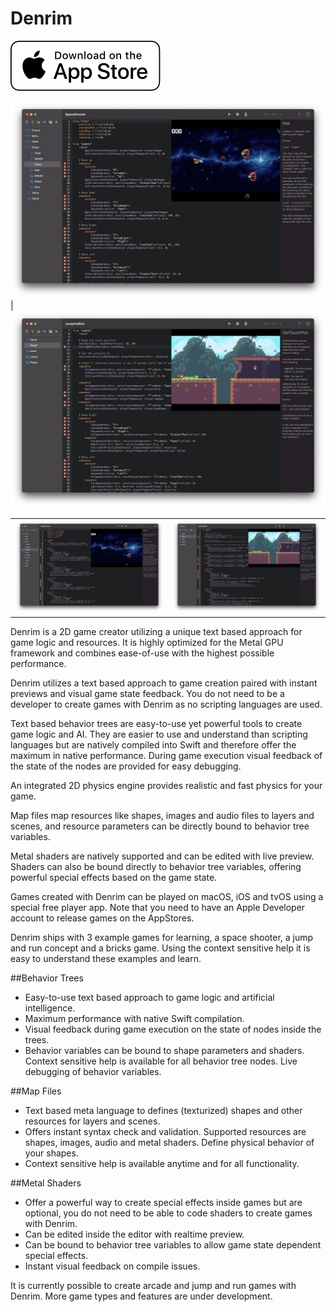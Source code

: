 # Denrim

[![AppStore](images/appstore.svg)](https://apps.apple.com/us/app/denrim/id1529774186)

![screenshot](images/screen.png) | ![screenshot](images/screen2.png)

<table><tr>
<td> <img src="images/screen.png" alt="Screen 1" style="width: 500px;"/> </td>
<td> <img src="images/screen2.png" alt="Screen 2" style="width: 500px;"/> </td>
</tr></table>

Denrim is a 2D game creator utilizing a unique text based approach for game logic and resources. It is highly optimized for the Metal GPU framework and combines ease-of-use with the highest possible performance.

Denrim utilizes a text based approach to game creation paired with instant previews and visual game state feedback. You do not need to be a developer to create games with Denrim as no scripting languages are used. 

Text based behavior trees are easy-to-use yet powerful tools to create game logic and AI. They are easier to use and  understand than scripting languages but are natively compiled into Swift and therefore offer the maximum in native performance. During game execution visual feedback of the state of the nodes are provided for easy debugging.

An integrated 2D physics engine provides realistic and fast physics for your game.

Map files map resources like shapes, images and audio files to layers and scenes, and resource parameters can be directly bound to behavior tree variables.

Metal shaders are natively supported and can be edited with live preview. Shaders can also be bound directly to behavior tree variables, offering powerful special effects based on the game state.

Games created with Denrim can be played on macOS, iOS and tvOS using a special free player app. Note that you need to have an Apple Developer account to release games on the AppStores.

Denrim ships with 3 example games for learning, a space shooter, a jump and run concept and a bricks game. Using the context sensitive help it is easy to understand these examples and learn.

##Behavior Trees

* Easy-to-use text based approach to game logic and artificial intelligence.
* Maximum performance with native Swift compilation.
* Visual feedback during game execution on the state of nodes inside the trees.
* Behavior variables can be bound to shape parameters and shaders.
Context sensitive help is available for all behavior tree nodes.
Live debugging of behavior variables.

##Map Files

* Text based meta language to defines (texturized) shapes and other resources for layers and scenes.
* Offers instant syntax check and validation.
Supported resources are shapes, images, audio and metal shaders.
Define physical behavior of your shapes.
* Context sensitive help is available anytime and for all functionality.

##Metal Shaders

* Offer a powerful way to create special effects inside games but are optional, you do not need to be able to code shaders to create games with Denrim.
* Can be edited inside the editor with realtime preview.
* Can be bound to behavior tree variables to allow game state dependent special effects.
* Instant visual feedback on compile issues.

It is currently possible to create arcade and jump and run games with Denrim. More game types and features are under development.
